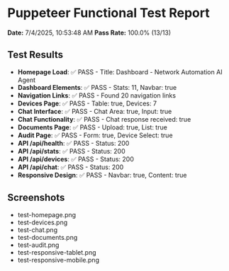 # Puppeteer Functional Test Report

**Date:** 7/4/2025, 10:53:48 AM
**Pass Rate:** 100.0% (13/13)

## Test Results

- **Homepage Load**: ✅ PASS - Title: Dashboard - Network Automation AI Agent
- **Dashboard Elements**: ✅ PASS - Stats: 11, Navbar: true
- **Navigation Links**: ✅ PASS - Found 20 navigation links
- **Devices Page**: ✅ PASS - Table: true, Devices: 7
- **Chat Interface**: ✅ PASS - Chat Area: true, Input: true
- **Chat Functionality**: ✅ PASS - Chat response received: true
- **Documents Page**: ✅ PASS - Upload: true, List: true
- **Audit Page**: ✅ PASS - Form: true, Device Select: true
- **API /api/health**: ✅ PASS - Status: 200
- **API /api/stats**: ✅ PASS - Status: 200
- **API /api/devices**: ✅ PASS - Status: 200
- **API /api/chat**: ✅ PASS - Status: 200
- **Responsive Design**: ✅ PASS - Navbar: true, Content: true

## Screenshots

- test-homepage.png
- test-devices.png
- test-chat.png
- test-documents.png
- test-audit.png
- test-responsive-tablet.png
- test-responsive-mobile.png
